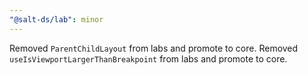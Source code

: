 ```yaml
---
"@salt-ds/lab": minor
---
```


Removed `ParentChildLayout` from labs and promote to core.
Removed `useIsViewportLargerThanBreakpoint` from labs and promote to core.
